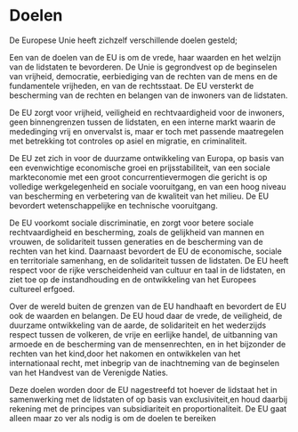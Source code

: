 # Doelen

De Europese Unie heeft zichzelf verschillende doelen gesteld;

Een van de doelen van de EU is om de vrede, haar waarden en het welzijn van de lidstaten te bevorderen. De Unie is gegrondvest op de beginselen van vrijheid, democratie, eerbiediging van de rechten van de mens en de fundamentele vrijheden, en van de rechtsstaat. De EU versterkt de bescherming van de rechten en belangen van de inwoners van de lidstaten.

De EU zorgt voor vrijheid, veiligheid en rechtvaardigheid voor de inwoners,  geen binnengrenzen tussen de lidstaten, en een interne markt waarin de mededinging vrij en onvervalst is, maar er toch met passende maatregelen met betrekking tot controles op asiel en migratie, en criminaliteit.

De EU zet zich in voor de duurzame ontwikkeling van Europa, op basis van een evenwichtige economische groei en prijsstabiliteit, van een sociale markteconomie met een groot concurrentievermogen die gericht is op volledige werkgelegenheid en sociale vooruitgang, en van een hoog niveau van bescherming en verbetering van de kwaliteit van het milieu. De EU bevordert wetenschappelijke en technische vooruitgang.

De EU voorkomt sociale discriminatie, en zorgt voor betere sociale rechtvaardigheid en bescherming, zoals de gelijkheid van mannen en vrouwen, de solidariteit tussen generaties en de bescherming van de rechten van het kind. Daarnaast bevordert de EU de economische, sociale en territoriale samenhang, en de solidariteit tussen de lidstaten. De EU heeft respect voor de rijke verscheidenheid van cultuur en taal in de lidstaten, en ziet toe op de instandhouding en de ontwikkeling van het Europees cultureel erfgoed.

Over de wereld buiten de grenzen van de EU handhaaft en bevordert de EU ook de waarden en belangen. De EU houd daar de vrede, de veiligheid, de duurzame ontwikkeling van de aarde, de solidariteit en het wederzijds respect tussen de volkeren, de vrije en eerlijke handel, de uitbanning van armoede en de bescherming van de mensenrechten, en in het bijzonder de rechten van het kind,door het nakomen en ontwikkelen van het internationaal recht, met inbegrip van de inachtneming van de beginselen van het Handvest van de Verenigde Naties.

Deze doelen worden door de EU nagestreefd tot hoever de lidstaat het in samenwerking met de lidstaten of op basis van exclusiviteit,en houd daarbij rekening met de principes van subsidiariteit en proportionaliteit. De EU gaat alleen maar zo ver als nodig is om de doelen te bereiken
